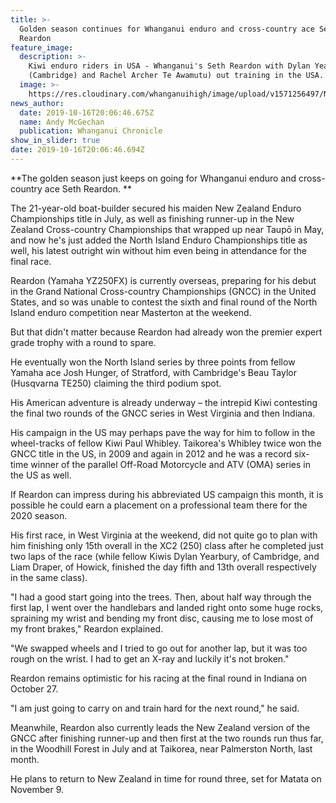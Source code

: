 ```yaml
---
title: >-
  Golden season continues for Whanganui enduro and cross-country ace Seth
  Reardon
feature_image:
  description: >-
    Kiwi enduro riders in USA - Whanganui's Seth Reardon with Dylan Yearbury
    (Cambridge) and Rachel Archer Te Awamutu) out training in the USA.
  image: >-
    https://res.cloudinary.com/whanganuihigh/image/upload/v1571256497/News/Seth_Reardon.Chron_17.10.19.jpg
news_author:
  date: 2019-10-16T20:06:46.675Z
  name: Andy McGechan
  publication: Whanganui Chronicle
show_in_slider: true
date: 2019-10-16T20:06:46.694Z
---
```

**The golden season just keeps on going for Whanganui enduro and cross-country ace Seth Reardon.**

The 21-year-old boat-builder secured his maiden New Zealand Enduro Championships title in July, as well as finishing runner-up in the New Zealand Cross-country Championships that wrapped up near Taupō in May, and now he's just added the North Island Enduro Championships title as well, his latest outright win without him even being in attendance for the final race.

Reardon (Yamaha YZ250FX) is currently overseas, preparing for his debut in the Grand National Cross-country Championships (GNCC) in the United States, and so was unable to contest the sixth and final round of the North Island enduro competition near Masterton at the weekend.

But that didn't matter because Reardon had already won the premier expert grade trophy with a round to spare.

He eventually won the North Island series by three points from fellow Yamaha ace Josh Hunger, of Stratford, with Cambridge's Beau Taylor (Husqvarna TE250) claiming the third podium spot.

His American adventure is already underway – the intrepid Kiwi contesting the final two rounds of the GNCC series in West Virginia and then Indiana.

His campaign in the US may perhaps pave the way for him to follow in the wheel-tracks of fellow Kiwi Paul Whibley. Taikorea's Whibley twice won the GNCC title in the US, in 2009 and again in 2012 and he was a record six-time winner of the parallel Off-Road Motorcycle and ATV (OMA) series in the US as well.

If Reardon can impress during his abbreviated US campaign this month, it is possible he could earn a placement on a professional team there for the 2020 season.

His first race, in West Virginia at the weekend, did not quite go to plan with him finishing only 15th overall in the XC2 (250) class after he completed just two laps of the race (while fellow Kiwis Dylan Yearbury, of Cambridge, and Liam Draper, of Howick, finished the day fifth and 13th overall respectively in the same class).

"I had a good start going into the trees. Then, about half way through the first lap, I went over the handlebars and landed right onto some huge rocks, spraining my wrist and bending my front disc, causing me to lose most of my front brakes," Reardon explained.

"We swapped wheels and I tried to go out for another lap, but it was too rough on the wrist. I had to get an X-ray and luckily it's not broken."

Reardon remains optimistic for his racing at the final round in Indiana on October 27.

"I am just going to carry on and train hard for the next round," he said.

Meanwhile, Reardon also currently leads the New Zealand version of the GNCC after finishing runner-up and then first at the two rounds run thus far, in the Woodhill Forest in July and at Taikorea, near Palmerston North, last month.

He plans to return to New Zealand in time for round three, set for Matata on November 9.
